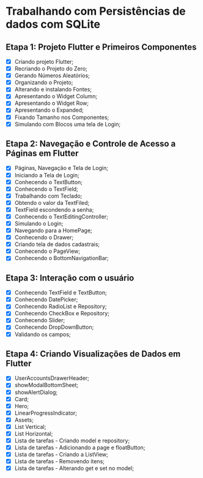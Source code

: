 # Trabalhando com Persistências de dados com SQLite

## Etapa 1: Projeto Flutter e Primeiros Componentes

- [x] Criando projeto Flutter;
- [x] Recriando o Projeto do Zero;
- [x] Gerando Números Aleatórios;
- [x] Organizando o Projeto;
- [x] Alterando e instalando Fontes;
- [x] Apresentando o Widget Column;
- [x] Apresentando o Widget Row;
- [x] Apresentando o Expanded;
- [x] Fixando Tamanho nos Componentes;
- [x] Simulando com Blocos uma tela de Login;

## Etapa 2: Navegação e Controle de Acesso a Páginas em Flutter

- [x] Páginas, Navegação e Tela de Login;
- [x] Iniciando a Tela de Login;
- [x] Conhecendo o TextButton;
- [x] Conhecendo o TextField;
- [x] Trabalhando com Teclado;
- [x] Obtendo o valor da TextFiled;
- [x] TextField escondendo a senha;
- [x] Conhecendo o TextEditingController;
- [x] Simulando o Login;
- [x] Navegando para a HomePage;
- [x] Conhecendo o Drawer;
- [x] Criando tela de dados cadastrais;
- [x] Conhecendo o PageView;
- [x] Conhecendo o BottomNavigationBar;

## Etapa 3: Interação com o usuário

- [x] Conhecendo TextField e TextButton;
- [x] Conhecendo DatePicker;
- [x] Conhecendo RadioList e Repository;
- [x] Conhecendo CheckBox e Repository;
- [x] Conhecendo Slider;
- [x] Conhecendo DropDownButton;
- [x] Validando os campos;

## Etapa 4: Criando Visualizações de Dados em Flutter

- [x] UserAccountsDrawerHeader;
- [x] showModalBottomSheet;
- [x] showAlertDialog;
- [x] Card;
- [x] Hero;
- [x] LinearProgressIndicator;
- [x] Assets;
- [x] List Vertical;
- [x] List Horizontal;
- [x] Lista de tarefas - Criando model e repository;
- [x] Lista de tarefas - Adicionando a page e floatButton;
- [x] Lista de tarefas - Criando a ListView;
- [x] Lista de tarefas - Removendo itens;
- [x] Lista de tarefas - Alterando get e set no model;
